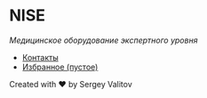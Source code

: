 # NISE
_Медицинское оборудование экспертного уровня_

- [Контакты](https://iserejatoje.github.io/nice/contacts.html)
- [Избранное (пустое)](https://iserejatoje.github.io/nice/favorite-0.html)

Created with ❤ by Sergey Valitov